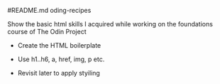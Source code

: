 #README.md oding-recipes

Show the basic html skills I acquired while working on the foundations course of The Odin Project

* Create the HTML boilerplate

* Use h1..h6, a, href, img, p etc.

* Revisit later to apply styiling

